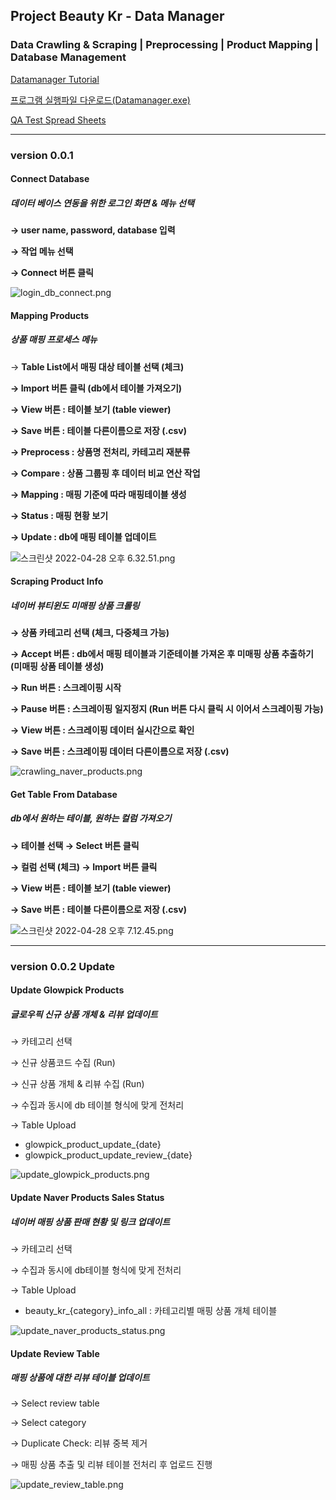 ## Project Beauty Kr - Data Manager
### Data Crawling & Scraping | Preprocessing | Product Mapping | Database Management
  
[Datamanager Tutorial](https://olivine-wasabi-3fc.notion.site/DataManager-Tutorial-f093d41ef86748399f377d6359e18714)
  
[프로그램 실행파일 다운로드(Datamanager.exe)](https://drive.google.com/file/d/1UOSebjt6qwn9PDJC8v-dcSCGWu9TRk4m/view?usp=sharing)
  
[QA Test Spread Sheets](https://docs.google.com/spreadsheets/d/1jJBlk58GxtYhEoQnbeEgve5x7tizPBMC4AxM113je10/edit?usp=sharing)

---

### version 0.0.1
  
#### Connect Database

##### 데이터 베이스 연동을 위한 로그인 화면 & 메뉴 선택

**→ user name, password, database 입력** 

**→  작업 메뉴 선택** 

**→ Connect 버튼 클릭**

![login_db_connect.png](DataManager%20c4b4fcb75c0c444092530c8f5cbdbc10/login_db_connect.png)

#### Mapping Products

##### 상품 매핑 프로세스 메뉴

→ **Table List에서 매핑 대상 테이블 선택 (체크)** 

**→ Import 버튼 클릭 (db에서 테이블 가져오기)** 

**→ View 버튼 :  테이블 보기 (table viewer)** 

**→ Save 버튼 : 테이블 다른이름으로 저장 (.csv)**

**→ Preprocess :  상품명 전처리, 카테고리 재분류**  

**→ Compare :  상품 그룹핑 후 데이터 비교 연산 작업** 

**→ Mapping :  매핑 기준에 따라 매핑테이블 생성** 

**→ Status :  매핑 현황 보기** 

**→ Update :  db에 매핑 테이블 업데이트**   

![스크린샷 2022-04-28 오후 6.32.51.png](DataManager%20c4b4fcb75c0c444092530c8f5cbdbc10/%E1%84%89%E1%85%B3%E1%84%8F%E1%85%B3%E1%84%85%E1%85%B5%E1%86%AB%E1%84%89%E1%85%A3%E1%86%BA_2022-04-28_%E1%84%8B%E1%85%A9%E1%84%92%E1%85%AE_6.32.51.png)

#### Scraping Product Info

##### 네이버 뷰티윈도 미매핑 상품 크롤링

**→ 상품 카테고리 선택 (체크, 다중체크 가능)**

**→ Accept 버튼 :  db에서 매핑 테이블과 기준테이블 가져온 후 미매핑 상품 추출하기 (미매핑 상품 테이블 생성)**

**→ Run 버튼 :  스크레이핑 시작** 

**-> Pause 버튼 :  스크레이핑 일지정지 (Run 버튼 다시 클릭 시 이어서 스크레이핑 가능)**

**→ View 버튼 :  스크레이핑 데이터 실시간으로 확인** 

**→ Save 버튼 :  스크레이핑 데이터 다른이름으로 저장 (.csv)**

![crawling_naver_products.png](DataManager%20c4b4fcb75c0c444092530c8f5cbdbc10/crawling_naver_products.png)

#### Get Table From Database

##### db에서 원하는 테이블, 원하는 컬럼 가져오기

**→ 테이블 선택 → Select 버튼 클릭**

**→ 컬럼 선택 (체크) → Import 버튼 클릭** 

**→ View 버튼 :  테이블 보기 (table viewer)**

**→ Save 버튼 : 테이블 다른이름으로 저장 (.csv)**

![스크린샷 2022-04-28 오후 7.12.45.png](DataManager%20c4b4fcb75c0c444092530c8f5cbdbc10/%E1%84%89%E1%85%B3%E1%84%8F%E1%85%B3%E1%84%85%E1%85%B5%E1%86%AB%E1%84%89%E1%85%A3%E1%86%BA_2022-04-28_%E1%84%8B%E1%85%A9%E1%84%92%E1%85%AE_7.12.45.png)
  
---
  
### version 0.0.2 Update
  
#### Update Glowpick Products

##### 글로우픽 신규 상품 개체 & 리뷰 업데이트

→ 카테고리 선택

→ 신규 상품코드 수집 (Run)

→ 신규 상품 개체 & 리뷰 수집 (Run)

→ 수집과 동시에 db 테이블 형식에 맞게 전처리 

→ Table Upload

- glowpick_product_update_{date}
- glowpick_product_update_review_{date}

![update_glowpick_products.png](DataManager%20c4b4fcb75c0c444092530c8f5cbdbc10/update_glowpick_products.png)

#### Update Naver Products Sales Status

##### 네이버 매핑 상품 판매 현황 및 링크 업데이트

→ 카테고리 선택

→ 수집과 동시에 db테이블 형식에 맞게 전처리 

→ Table Upload

- beauty_kr_{category}_info_all : 카테고리별 매핑 상품 개체 테이블

![update_naver_products_status.png](DataManager%20c4b4fcb75c0c444092530c8f5cbdbc10/update_naver_products_status.png)

#### Update Review Table

##### 매핑 상품에 대한 리뷰 테이블 업데이트

→ Select review table

→ Select category

→ Duplicate Check: 리뷰 중복 제거 

→ 매핑 상품 추출 및 리뷰 테이블 전처리 후 업로드 진행 

![update_review_table.png](DataManager%20c4b4fcb75c0c444092530c8f5cbdbc10/update_review_table.png)